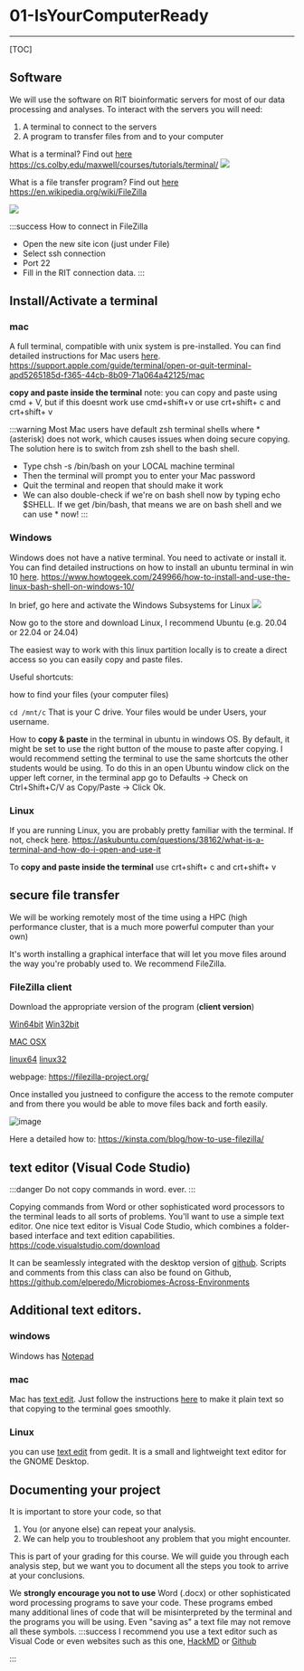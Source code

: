 
# 01-IsYourComputerReady
 
 ---
[TOC]


## Software
We will use the software on RIT bioinformatic servers for most of our data processing and analyses.  To interact with the servers you will need:
1. A terminal to connect to the servers
2. A program to transfer files from and to your computer

What is a terminal? Find out [here](https://cs.colby.edu/maxwell/courses/tutorials/terminal/)
https://cs.colby.edu/maxwell/courses/tutorials/terminal/
![](https://i.imgur.com/drx87Fy.png)


What is a file transfer program? Find out [here](https://en.wikipedia.org/wiki/FileZilla) 
https://en.wikipedia.org/wiki/FileZilla

![](https://i.imgur.com/IreN1qr.png)

:::success
How to connect in FileZilla

* Open the new site icon (just under File)
* Select ssh connection
* Port 22
* Fill in the RIT connection data. 
:::

## Install/Activate a terminal
### mac

A full terminal, compatible with unix system is pre-installed. 
You can find detailed instructions for Mac users [here](https://support.apple.com/guide/terminal/open-or-quit-terminal-apd5265185d-f365-44cb-8b09-71a064a42125/mac). 
https://support.apple.com/guide/terminal/open-or-quit-terminal-apd5265185d-f365-44cb-8b09-71a064a42125/mac

**copy and paste inside the terminal**
note: you can copy and paste using cmd + V, but if this doesnt work use cmd+shift+v or use crt+shift+ c and crt+shift+ v

:::warning
Most Mac users have default zsh terminal shells where * (asterisk) does not work, which causes issues when doing secure copying. The solution here is to switch from zsh shell to the bash shell.

* Type chsh -s /bin/bash on your LOCAL machine terminal
* Then the terminal will prompt you to enter your Mac password
* Quit the terminal and reopen that should make it work
* We can also double-check if we're on bash shell now by typing echo $SHELL. If we get /bin/bash​, that means we are on bash shell and we can use * now!
:::

### Windows

Windows does not have a native terminal. You need to activate or install it. You can find detailed instructions on how to install an ubuntu terminal in win 10 [here](https://www.howtogeek.com/249966/how-to-install-and-use-the-linux-bash-shell-on-windows-10/).
https://www.howtogeek.com/249966/how-to-install-and-use-the-linux-bash-shell-on-windows-10/

In brief, go here and activate the Windows Subsystems for Linux
![](https://i.imgur.com/oiB3Dq1.png)

Now go to the store and download Linux, I recommend Ubuntu (e.g. 20.04 or 22.04 or 24.04)

The easiest way to work with this linux partition locally is to create a direct access so you can easily copy and paste files. 

Useful shortcuts:

how to find your files (your computer files)

`cd /mnt/c`
That is your C drive. Your files would be under Users, your username. 

How to **copy & paste** in the terminal in ubuntu in windows OS. 
By default, it might be set to use the right button of the mouse to paste after copying. I would recommend setting the terminal to use the same shortcuts the other students would be using.
To do this in an open Ubuntu window click on the upper left corner,  in the terminal app go to Defaults -> Check on Ctrl+Shift+C/V as Copy/Paste -> Click Ok. 


### Linux
If you are running Linux, you are probably pretty familiar with the terminal. If not, check [here](https://askubuntu.com/questions/38162/what-is-a-terminal-and-how-do-i-open-and-use-it).
https://askubuntu.com/questions/38162/what-is-a-terminal-and-how-do-i-open-and-use-it

To **copy and paste inside the terminal** use crt+shift+ c and crt+shift+ v

## secure file transfer 

We will be working remotely most of the time using a HPC (high performance cluster, that is a much more powerful computer than your own)

It's worth installing a graphical interface that will let you move files around the way you're probably used to.  We recommend FileZilla. 

### FileZilla client
Download the appropriate version of the program (**client version**) 

[Win64bit](https://filezilla-project.org/download.php?platform=win64)
[Win32bit](https://filezilla-project.org/download.php?platform=win32)

[MAC OSX](https://filezilla-project.org/download.php?platform=osx)

[linux64](https://filezilla-project.org/download.php?platform=linux64)
[linux32](https://filezilla-project.org/download.php?platform=linux32)

webpage: https://filezilla-project.org/

Once installed you justneed to configure the access to the remote computer and from there you would be able to move files back and forth easily. 

![image](https://hackmd.io/_uploads/rk-ss0BSke.png)

Here a detailed how to: https://kinsta.com/blog/how-to-use-filezilla/ 

## text editor (Visual Code Studio)
:::danger
Do not copy commands in word. ever. 
:::

Copying commands from Word or other sophisticated word processors to the terminal leads to all sorts of problems.  You'll want to use a simple text editor.
One nice text editor is Visual Code Studio, which combines a folder-based interface and text edition capabilities. 
https://code.visualstudio.com/download


It can be seamlessly integrated with the desktop version of [github](https://desktop.github.com/). Scripts and comments from this class can also be found on Github, https://github.com/elperedo/Microbiomes-Across-Environments


## Additional text editors.

### windows 
Windows has [Notepad](https://en.wikipedia.org/wiki/Microsoft_Notepad) 

### mac 
Mac has [text edit](https://support.apple.com/guide/textedit/welcome/mac). Just follow the instructions [here](https://www.techjunkie.com/textedit-plain-text-mode/#:~:text=TextEdit%20opens%20a%20new%20document,in%20the%20TextEdit%20menu%20bar.) to make it plain text so that copying to the terminal goes smoothly.

### Linux
you can use [text edit](www.gedit.org) from gedit. It is a small and lightweight text editor for the GNOME Desktop.


## Documenting your project

It is important to store your code, so that
1. You (or anyone else) can repeat your analysis. 
2. We can help you to troubleshoot any problem that you might encounter.

This is part of your grading for this course. We will guide you through each analysis step, but we want you to document all the steps you took to arrive at your conclusions. 

We **strongly encourage you not to use** Word (.docx) or other sophisticated word processing programs to save your code. These programs embed many additional lines of code that will be misinterpreted by the terminal and the programs you will be using. Even "saving as" a text file may not remove all these symbols.
:::success
I recommend you use a text editor such as Visual Code or even websites such as this one, [HackMD](https://hackmd.io/) or [Github](https://github.com/)

:::






